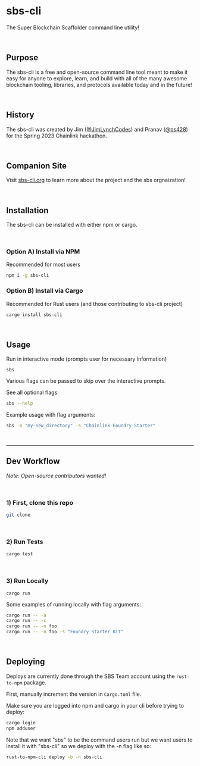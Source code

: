 # sbs-cli

The Super Blockchain Scaffolder command line utility!

<br/>

## Purpose
The sbs-cli is a free and open-source command line tool meant to make it easy for anyone to explore, learn, and build with all of the many awesome blockchain tooling, libraries, and protocols available today and in the future!

<br/>

## History
The sbs-cli was created by Jim ([@JimLynchCodes](https://github.com/JimLynchCodes)) and Pranav ([@ps428](https://github.com/ps428)) for the Spring 2023 Chainlink hackathon. 

<br/>

## Companion Site
Visit [sbs-cli.org](https://sbs-cli.org) to learn more about the project and the sbs orgnaization!

<br/>

## Installation

The sbs-cli can be installed with either npm or cargo.

<br/>

### Option A) Install via NPM 
Recommended for most users
```sh
npm i -g sbs-cli
```

### Option B) Install via Cargo
Recommended for Rust users (and those contributing to sbs-cli project)
```sh
cargo install sbs-cli
```

<br/>

## Usage

Run in interactive mode (prompts user for necessary information)
```
sbs
```

Various flags can be passed to skip over the interactive prompts.

See all optional flags:
```sh
sbs --help
```

Example usage with flag arguments:
```sh
sbs -n "my-new_directory" -s "Chainlink Foundry Starter"
```
<br/>

---

## Dev Workflow
_Note: Open-source contributors wanted!_

<br/>

### 1) First, clone this repo
```bash
git clone 
```

<br/>

### 2) Run Tests
```bash
cargo test
```

<br/>

### 3) Run Locally
```
cargo run
```

Some examples of running locally with flag arguments:
```bash
cargo run -- -a
cargo run -- -c
cargo run -- -n foo
cargo run -- -n foo -s "Foundry Starter Kit"
```

<br/>

## Deploying

Deploys are currently done through the SBS Team account using the `rust-to-npm` package.

First, manually increment the version in `Cargo.toml` file.

Make sure you are logged into npm and cargo in your cli before trying to deploy:
```sh
cargo login
npm adduser
```

Note that we want "sbs" to be the command users run but we want users to install it with "sbs-cli" so we deploy with the -n flag like so:
```sh
rust-to-npm-cli deploy -b -n sbs-cli
```

